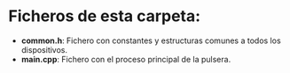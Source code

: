# Ficheros de esta carpeta:

- **common.h**: Fichero con constantes y estructuras comunes a todos los dispositivos.
- **main.cpp**: Fichero con el proceso principal de la pulsera.
